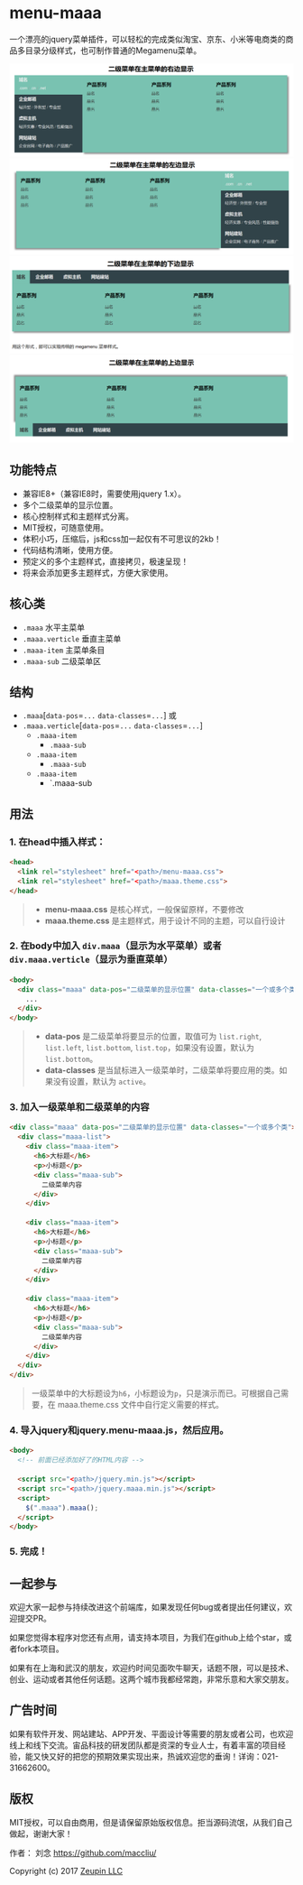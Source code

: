 # menu-maaa

一个漂亮的jquery菜单插件，可以轻松的完成类似淘宝、京东、小米等电商类的商品多目录分级样式，也可制作普通的Megamenu菜单。

![](assets/001.png)
![](assets/002.png)
![](assets/003.png)
![](assets/004.png)

## 功能特点

* 兼容IE8+（兼容IE8时，需要使用jquery 1.x）。
* 多个二级菜单的显示位置。
* 核心控制样式和主题样式分离。
* MIT授权，可随意使用。
* 体积小巧，压缩后，js和css加一起仅有不可思议的2kb！
* 代码结构清晰，使用方便。
* 预定义的多个主题样式，直接拷贝，极速呈现！
* 将来会添加更多主题样式，方便大家使用。

## 核心类

* `.maaa` 水平主菜单
* `.maaa.verticle` 垂直主菜单
* `.maaa-item` 主菜单条目
* `.maaa-sub` 二级菜单区

## 结构

* `.maaa`[`data-pos`=`...` `data-classes`=`...`] 或
* `.maaa.verticle`[`data-pos`=`...` `data-classes`=`...`]
	* `.maaa-item`
		* `.maaa-sub`
	* `.maaa-item`
		* `.maaa-sub`
	* `.maaa-item`
		* `.maaa-sub

## 用法

### 1. 在head中插入样式：

```html
<head>
  <link rel="stylesheet" href="<path>/menu-maaa.css">
  <link rel="stylesheet" href="<path>/maaa.theme.css">
</head>
```

> - **menu-maaa.css** 是核心样式，一般保留原样，不要修改
> - **maaa.theme.css** 是主题样式，用于设计不同的主题，可以自行设计

### 2. 在body中加入 `div.maaa`（显示为水平菜单）或者`div.maaa.verticle`（显示为垂直菜单）

```html
<body>
  <div class="maaa" data-pos="二级菜单的显示位置" data-classes="一个或多个类">
    ...
  </div>
</body>
```

> - **data-pos** 是二级菜单将要显示的位置，取值可为 `list.right`, `list.left`, `list.bottom`, `list.top`，如果没有设置，默认为 `list.bottom`。
> - **data-classes** 是当鼠标进入一级菜单时，二级菜单将要应用的类。如果没有设置，默认为 `active`。

### 3. 加入一级菜单和二级菜单的内容

```html
<div class="maaa" data-pos="二级菜单的显示位置" data-classes="一个或多个类">
  <div class="maaa-list">
    <div class="maaa-item">
      <h6>大标题</h6>
      <p>小标题</p>
      <div class="maaa-sub">
        二级菜单内容
      </div>
    </div>

    <div class="maaa-item">
      <h6>大标题</h6>
      <p>小标题</p>
      <div class="maaa-sub">
        二级菜单内容
      </div>
    </div>

    <div class="maaa-item">
      <h6>大标题</h6>
      <p>小标题</p>
      <div class="maaa-sub">
        二级菜单内容
      </div>
    </div>
  </div>
</div>
```

> 一级菜单中的大标题设为`h6`，小标题设为`p`，只是演示而已。可根据自己需要，在 maaa.theme.css 文件中自行定义需要的样式。

### 4. 导入jquery和jquery.menu-maaa.js，然后应用。

```html
<body>
  <!-- 前面已经添加好了的HTML内容 -->

  <script src="<path>/jquery.min.js"></script>
  <script src="<path>/jquery.maaa.min.js"></script>
  <script>
    $(".maaa").maaa();
  </script>
</body>
```

### 5. 完成！

## 一起参与

欢迎大家一起参与持续改进这个前端库，如果发现任何bug或者提出任何建议，欢迎提交PR。

如果您觉得本程序对您还有点用，请支持本项目，为我们在github上给个star，或者fork本项目。

如果有在上海和武汉的朋友，欢迎约时间见面吹牛聊天，话题不限，可以是技术、创业、运动或者其他任何话题。这两个城市我都经常跑，非常乐意和大家交朋友。

## 广告时间

如果有软件开发、网站建站、APP开发、平面设计等需要的朋友或者公司，也欢迎线上和线下交流。宙品科技的研发团队都是资深的专业人士，有着丰富的项目经验，能又快又好的把您的预期效果实现出来，热诚欢迎您的垂询！详询：021-31662600。

## 版权

MIT授权，可以自由商用，但是请保留原始版权信息。拒当源码流氓，从我们自己做起，谢谢大家！

作者： 刘念 <https://github.com/maccliu/>

Copyright (c) 2017 [Zeupin LLC](http://zeupin.com)